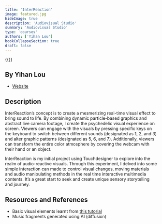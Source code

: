 ```yaml
---
title: 'InterReaction'
image: featured.jpg
hideImage: true
description: 'Audiovisual Studio'
summary: 'Audiovisual Studio'
type: 'courses'
authors: ['Yihan Lou']
bookCollapseSection: true
draft: false
---
```


{{<vimeo id="881218716" class="video">}}

## By Yihan Lou

- [Website](https://yhannahl.github.io/en/projects/)

## Description

InterReaction’s concept is to create a mesmerizing real-time visual effect to bring sound to life. By combining dynamic particle-based graphics and abstract live camera footage, I create the psychedelic visual experience on screen. Viewers can engage with the visuals by pressing specific keys on the keyboard to switch between different sounds (designated as 1, 2, and 3) and alter graphic patterns (designated as 5, 6, and 7). Additionally, viewers can transform the entire color atmosphere by covering the webcam with their hand or an object.

InterReaction is my initial project using Touchdesigner to explore into the realm of audio-reactive visuals. Through this experiment, I delved into some simple interaction can made to control visual changes, moving materials and audio manipulating methods in the real time interactive multimedia contents. It’s a great start to seek and create unique sensory storytelling and journey.

## Resources and References

- Basic visual elements learnt from [this tutorial](https://www.youtube.com/watch?v=Mt2hwb5cngA)
- Music fragments generated using AI (diffusion)
